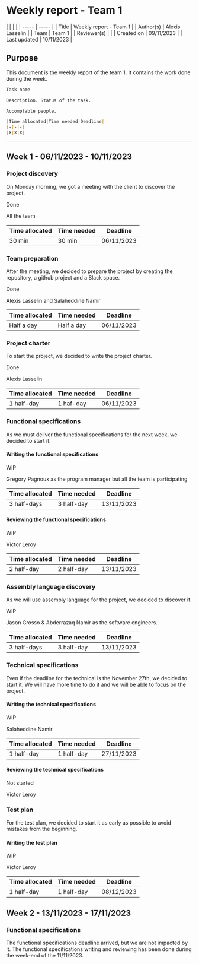 # Weekly report - Team 1

| | | |
| ----- | ----- |
| Title | Weekly report - Team 1 |
| Author(s) | Alexis Lasselin |
| Team | Team 1 |
| Reviewer(s) |  |
| Created on | 09/11/2023 |
| Last updated | 10/11/2023 |

## Purpose

This document is the weekly report of the team 1. It contains the work done during the week.

```markdown
Task name

Description. Status of the task.

Accomptable people. 

|Time allocated|Time needed|Deadline|
|-|-|-|
|X|X|X|

```

---

## Week 1 - 06/11/2023 - 10/11/2023

### Project discovery

On Monday morning, we got a meeting with the client to discover the project.

Done

All the team

|Time allocated|Time needed|Deadline|
|-|-|-|
| 30 min | 30 min | 06/11/2023 |

### Team preparation

After the meeting, we decided to prepare the project by creating the repository, a github project and a Slack space.

Done

Alexis Lasselin and Salaheddine Namir

|Time allocated|Time needed|Deadline|
|-|-|-|
| Half a day | Half a day | 06/11/2023 |

### Project charter

To start the project, we decided to write the project charter.

Done

Alexis Lasselin

|Time allocated|Time needed|Deadline|
|-|-|-|
| 1 half-day | 1 haf-day | 06/11/2023 |

### Functional specifications

As we must deliver the functional specifications for the next week, we decided to start it.

#### Writing the functional specifications

WIP

Gregory Pagnoux as the program manager but all the team is participating

|Time allocated|Time needed|Deadline|
|-|-|-|
| 3 half-days | 3 half-day | 13/11/2023 |

#### Reviewing the functional specifications

WIP

Victor Leroy

|Time allocated|Time needed|Deadline|
|-|-|-|
| 2 half-day | 2 half-day | 13/11/2023 |

### Assembly language discovery

As we will use assembly language for the project, we decided to discover it.

WIP

Jason Grosso & Abderrazaq Namir as the software engineers.

|Time allocated|Time needed|Deadline|
|-|-|-|
| 3 half-days | 3 half-day | 13/11/2023 |

### Technical specifications

Even if the deadline for the technical is the November 27th, we decided to start it. We will have more time to do it and we will be able to focus on the project.

#### Writing the technical specifications

WIP

Salaheddine Namir

|Time allocated|Time needed|Deadline|
|-|-|-|
| 1 half-day | 1 half-day | 27/11/2023 |

#### Reviewing the technical specifications

Not started

Victor Leroy

### Test plan

For the test plan, we decided to start it as early as possible to avoid mistakes from the beginning.

#### Writing the test plan

WIP

Victor Leroy

|Time allocated|Time needed|Deadline|
|-|-|-|
| 1 half-day | 1 half-day | 08/12/2023 |

## Week 2 - 13/11/2023 - 17/11/2023

### Functional specifications

The functional specifications deadline arrived, but we are not impacted by it. The functional specifications writing and reviewing has been done during the week-end of the 11/11/2023.
